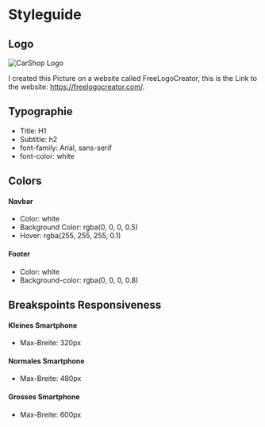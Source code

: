 # Styleguide

## Logo 
![CarShop Logo](https://github.com/Leona-istrefi/m293-Leona-Kristijan/assets/142780434/cc842f86-fe7b-40aa-9f9a-6c52e3ccd942)

I created this Picture on a website called FreeLogoCreator, this is the Link to the website:  https://freelogocreator.com/.

## Typographie 
<ul>
  <li> Title: H1</li>
  <li> Subtitle: h2</li>
  <li> font-family: Arial, sans-serif</li>
  <li> font-color: white </li>
</ul>

 ## Colors

#### Navbar

<ul> 
  <li> Color: white</li>
  <li> Background Color: rgba(0, 0, 0, 0.5)</li>
  <li> Hover: rgba(255, 255, 255, 0.1) </li>
</ul>
 
#### Footer 

<ul> 
  <li> Color: white</li>
  <li> Background-color: rgba(0, 0, 0, 0.8)</li>
</ul>

## Breakspoints Responsiveness 

#### Kleines Smartphone 

<ul> 
  <li> Max-Breite: 320px</li>
</ul>

#### Normales Smartphone 
<ul> 
  <li> Max-Breite: 480px</li>
</ul> 

#### Grosses Smartphone
<ul> 
  <li> Max-Breite: 600px</li>
</ul>


